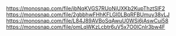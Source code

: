 https://monosnap.com/file/ibNqKVGS7RUoNjUXKb2KupThztSlF2
https://monosnap.com/file/2gbbhwFHhKFLGI0LBqRFBUmuy38vLJ
https://monosnap.com/file/L84J89AVBoSqAwuU0WSi6jAswCui58
https://monosnap.com/file/omLqWKzLcbtr6uV5x7O0lCnIr3bw4F